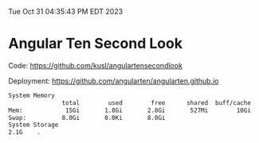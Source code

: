 Tue Oct 31 04:35:43 PM EDT 2023

# Angular Ten Second Look

Code: https://github.com/kusl/angulartensecondlook

Deployment: https://github.com/angularten/angularten.github.io

```bash
System Memory
               total        used        free      shared  buff/cache   available
Mem:            15Gi       1.8Gi       2.8Gi       527Mi        10Gi        12Gi
Swap:          8.0Gi       0.0Ki       8.0Gi
System Storage
2.1G	.
